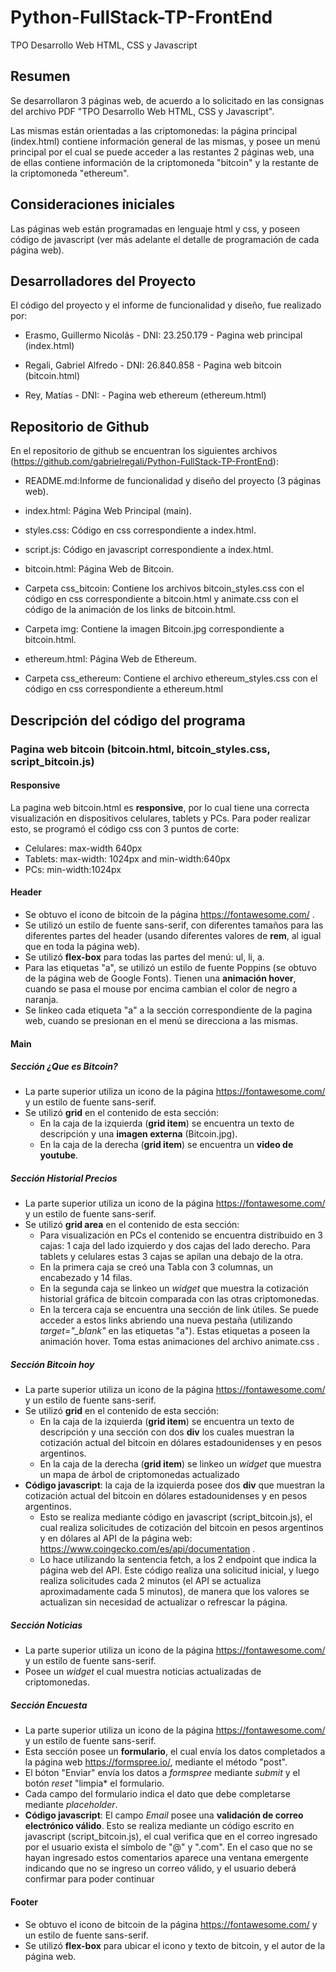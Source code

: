 # Python-FullStack-TP-FrontEnd
TPO Desarrollo Web HTML, CSS y Javascript

## Resumen
Se desarrollaron 3 páginas web, de acuerdo a lo solicitado en las consignas del archivo PDF "TPO Desarrollo Web HTML, CSS y Javascript".

Las mismas están orientadas a las criptomonedas: la página principal (index.html) contiene información general de las mismas, y posee un menú principal por el cual se puede acceder a las restantes 2 páginas web, una de ellas contiene información de la criptomoneda "bitcoin" y la restante de la criptomoneda "ethereum".

## Consideraciones iniciales
Las páginas web están programadas en lenguaje html y css, y poseen código de javascript (ver más adelante el detalle de programación de cada página web).

## Desarrolladores del Proyecto
El código del proyecto y el informe de funcionalidad y diseño, fue realizado por:
- Erasmo, Guillermo Nicolás - DNI: 23.250.179 - Pagina web principal (index.html)

- Regali, Gabriel Alfredo - DNI: 26.840.858 - Pagina web bitcoin (bitcoin.html)

- Rey, Matías - DNI:    - Pagina web ethereum (ethereum.html)

## Repositorio de Github

En el repositorio de github se encuentran los siguientes archivos (https://github.com/gabrielregali/Python-FullStack-TP-FrontEnd):

- README.md:Informe de funcionalidad y diseño del proyecto (3 páginas web).

- index.html: Página Web Principal (main).

- styles.css: Código en css correspondiente a index.html.

- script.js: Código en javascript correspondiente a index.html.

- bitcoin.html: Página Web de Bitcoin.

- Carpeta css_bitcoin: Contiene los archivos bitcoin_styles.css con el código en css correspondiente a bitcoin.html y animate.css con el código de la animación de los links de bitcoin.html.

- Carpeta img: Contiene la imagen Bitcoin.jpg correspondiente a bitcoin.html.

- ethereum.html: Página Web de Ethereum.

- Carpeta css_ethereum: Contiene el archivo ethereum_styles.css con el código en css correspondiente a ethereum.html


## Descripción del código del programa

### Pagina web bitcoin (bitcoin.html, bitcoin_styles.css, script_bitcoin.js)
#### Responsive 
La pagina web bitcoin.html es **responsive**, por lo cual tiene una correcta visualización en dispositivos celulares, tablets y PCs.
Para poder realizar esto, se programó el código css con 3 puntos de corte:
- Celulares: max-width 640px
- Tablets: max-width: 1024px and min-width:640px
- PCs: min-width:1024px

#### Header

- Se obtuvo el icono de bitcoin de la página https://fontawesome.com/ . 
- Se utilizó un estilo de fuente sans-serif, con diferentes tamaños para las diferentes partes del header (usando diferentes valores de **rem**, al igual que en toda la página web).
- Se utilizó **flex-box** para todas las partes del menú: ul, li, a.
- Para las etiquetas "a", se utilizó un estilo de fuente Poppins (se obtuvo de la página web de Google Fonts). Tienen una **animación hover**, cuando se pasa el mouse por encima cambian el color de negro a naranja.
- Se linkeo cada etiqueta "a" a la sección correspondiente de la pagina web, cuando se presionan en el menú se direcciona a las mismas.

#### Main
##### Sección ¿Que es Bitcoin?
- La parte superior utiliza un icono de la página https://fontawesome.com/ y un estilo de fuente sans-serif.
- Se utilizó **grid** en el contenido de esta sección:
  - En la caja de la izquierda (**grid item**) se encuentra un texto de descripción y una **imagen externa** (Bitcoin.jpg).
  - En la caja de la derecha (**grid item**) se encuentra un **video de youtube**.


##### Sección Historial Precios
- La parte superior utiliza un icono de la página https://fontawesome.com/ y un estilo de fuente sans-serif.
- Se utilizó **grid area** en el contenido de esta sección:
  - Para visualización en PCs el contenido se encuentra distribuido en 3 cajas: 1 caja del lado izquierdo y dos cajas del lado derecho. Para tablets y celulares estas 3 cajas se apilan una debajo de la otra.
  - En la primera caja se creó una Tabla con 3 columnas, un encabezado y 14 filas.
  - En la segunda caja se linkeo un *widget* que muestra la cotización historial gráfica de bitcoin comparada con las otras criptomonedas.
  - En la tercera caja se encuentra una sección de link útiles. Se puede acceder a estos links abriendo una nueva pestaña (utilizando *target="_blank"* en las etiquetas "a"). Estas etiquetas a poseen la animación hover. Toma estas animaciones del archivo animate.css .
  
##### Sección Bitcoin hoy
- La parte superior utiliza un icono de la página https://fontawesome.com/ y un estilo de fuente sans-serif.
- Se utilizó **grid** en el contenido de esta sección:
  - En la caja de la izquierda (**grid item**) se encuentra un texto de descripción y una sección con dos **div** los cuales muestran la cotización actual del bitcoin en dólares estadounidenses y en pesos argentinos.
  - En la caja de la derecha (**grid item**) se linkeo un *widget* que muestra un mapa de árbol de criptomonedas actualizado
- **Código javascript**: la caja de la izquierda posee dos **div** que muestran la cotización actual del bitcoin en dólares estadounidenses y en pesos argentinos.
  - Esto se realiza mediante código en javascript (script_bitcoin.js), el cual realiza solicitudes de cotización del bitcoin en pesos argentinos y en dólares al API de la página web: https://www.coingecko.com/es/api/documentation .
  - Lo hace utilizando la sentencia fetch, a los 2 endpoint que indica la página web del API. Este código realiza una solicitud inicial, y luego realiza solicitudes cada 2 minutos (el API se actualiza aproximadamente cada 5 minutos), de manera que los valores se actualizan sin necesidad de actualizar o refrescar la página.
  
##### Sección Noticias
- La parte superior utiliza un icono de la página https://fontawesome.com/ y un estilo de fuente sans-serif.
-  Posee un *widget* el cual muestra noticias actualizadas de criptomonedas.
 
##### Sección Encuesta
- La parte superior utiliza un icono de la página https://fontawesome.com/ y un estilo de fuente sans-serif.
- Esta sección posee un **formulario**, el cual envía los datos completados a la página web https://formspree.io/, mediante el método "post".
- El bóton "Enviar" envía los datos a *formspree* mediante *submit* y el botón *reset* "limpia* el formulario.
- Cada campo del formulario indica el dato que debe completarse mediante *placeholder*.
- **Código javascript**: El campo *Email* posee una **validación de correo electrónico válido**. Esto se realiza mediante un código escrito en javascript (script_bitcoin.js), el cual verifica que en el correo ingresado por el usuario exista el símbolo de "@" y ".com". 
En el caso que no se hayan ingresado estos comentarios aparece una ventana emergente indicando que no se ingreso un correo válido, y el usuario deberá confirmar para poder continuar

#### Footer
- Se obtuvo el icono de bitcoin de la página https://fontawesome.com/ y un estilo de fuente sans-serif.
- Se utilizó **flex-box** para ubicar el icono y texto de bitcoin, y el autor de la página web.
